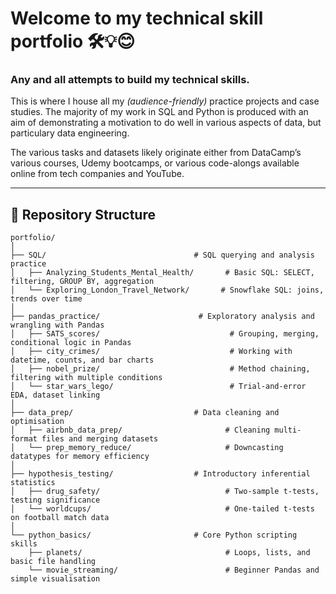 # Welcome to my technical skill portfolio 🛠️💡😊
### Any and all attempts to build my technical skills.

This is where I house all my _(audience-friendly)_ practice projects and case studies. 
The majority of my work in SQL and Python is produced with an aim of demonstrating a motivation to do well in various aspects of data, but particulary data engineering.

The various tasks and datasets likely originate either from DataCamp’s various courses, Udemy bootcamps, or various code-alongs available online from tech companies and YouTube.

---

## 📂 Repository Structure
```
portfolio/
│
├── SQL/                                 # SQL querying and analysis practice
│   ├── Analyzing_Students_Mental_Health/       # Basic SQL: SELECT, filtering, GROUP BY, aggregation
│   └── Exploring_London_Travel_Network/       # Snowflake SQL: joins, trends over time
│
├── pandas_practice/                      # Exploratory analysis and wrangling with Pandas
│   ├── SATS_scores/                             # Grouping, merging, conditional logic in Pandas
│   ├── city_crimes/                             # Working with datetime, counts, and bar charts
│   ├── nobel_prize/                             # Method chaining, filtering with multiple conditions
│   └── star_wars_lego/                          # Trial-and-error EDA, dataset linking
│
├── data_prep/                           # Data cleaning and optimisation
│   ├── airbnb_data_prep/                       # Cleaning multi-format files and merging datasets
│   └── prep_memory_reduce/                     # Downcasting datatypes for memory efficiency
│
├── hypothesis_testing/                  # Introductory inferential statistics
│   ├── drug_safety/                            # Two-sample t-tests, testing significance
│   └── worldcups/                              # One-tailed t-tests on football match data
│
└── python_basics/                       # Core Python scripting skills
    ├── planets/                                # Loops, lists, and basic file handling
    └── movie_streaming/                        # Beginner Pandas and simple visualisation

```
